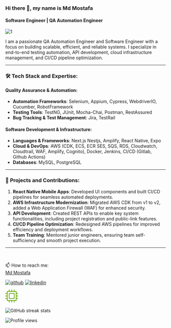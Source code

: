 ### Hi there 👋, my name is **Md Mostafa**
#### Software Engineer | QA Automation Engineer

![1](https://github.com/md-mostafa/md-mostafa/assets/41513761/ddfff76e-15cf-4916-816e-2c3e3f03b0f4)

I am a passionate QA Automation Engineer and Software Engineer with a focus on building scalable, efficient, and reliable systems. I specialize in end-to-end testing automation, API development, cloud infrastructure management, and CI/CD pipeline optimization.

---

### 🛠️ **Tech Stack and Expertise:**

#### **Quality Assurance & Automation:**
- **Automation Frameworks**: Selenium, Appium, Cypress, WebdriverIO, Cucumber, RobotFramework
- **Testing Tools**: TestNG, JUnit, Mocha-Chai, Postman, RestAssured
- **Bug Tracking & Test Management**: Jira, TestRail

#### **Software Development & Infrastructure:**
- **Languages & Frameworks**: Next.js Nestjs, Amplify, React Native, Expo
- **Cloud & DevOps**: AWS (CDK, ECS, ECR SES, SQS, RDS, Cloudwatch, Cloudtrail, WAF, Amplify, Cognito), Docker, Jenkins, CI/CD (Gitlab, Github Actions)
- **Databases**: MySQL, PostgreSQL

---

### 🚀 **Projects and Contributions:**
1. **React Native Mobile Apps**: Developed UI components and built CI/CD pipelines for seamless automated deployments.
2. **AWS Infrastructure Modernization**: Migrated AWS CDK from v1 to v2, added a Web Application Firewall (WAF) for enhanced security.
3. **API Development**: Created REST APIs to enable key system functionalities, including project registration and public-link features.
4. **CI/CD Pipeline Optimization**: Redesigned AWS pipelines for improved efficiency and deployment workflows.
5. **Team Training**: Mentored junior engineers, ensuring team self-sufficiency and smooth project execution.

---

<br> <div> 📫 How to reach me: <div class="badge-base LI-profile-badge" data-locale="en_US" data-size="large" data-theme="dark" data-type="HORIZONTAL" data-vanity="md-mostafa-akash" data-version="v1"><a class="badge-base__link LI-simple-link" href="https://bd.linkedin.com/in/md-mostafa-akash?trk=profile-badge">Md Mostafa</a></div>
</div>

[<img src='https://cdn.jsdelivr.net/npm/simple-icons@3.0.1/icons/github.svg' alt='github' height='40'>](https://github.com/md-mostafa)  [<img src='https://cdn.jsdelivr.net/npm/simple-icons@3.0.1/icons/linkedin.svg' alt='linkedin' height='40'>](https://www.linkedin.com/in/md-mostafa-55bb341a6/)  

<a href='https://docs.github.com/en/developers'><img src='https://raw.githubusercontent.com/acervenky/animated-github-badges/master/assets/devbadge.gif' width='40' height='40'></a> 

![GitHub streak stats](https://streak-stats.demolab.com/?user=md-mostafa)  

![Profile views](https://gpvc.arturio.dev/md-mostafa)  
